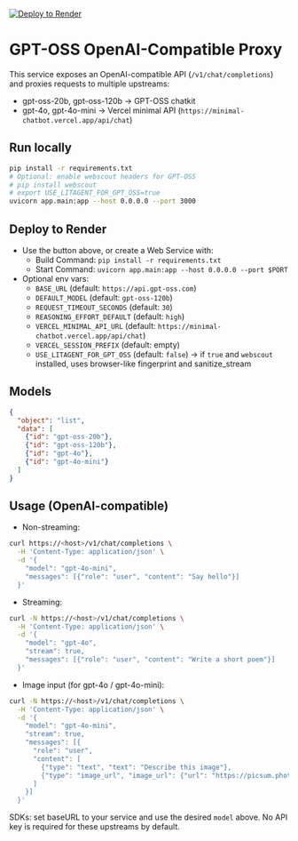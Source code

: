 [![Deploy to Render](https://render.com/images/deploy-to-render-button.svg)](https://render.com/deploy?repo=https://github.com/officialprakashkumarsingh/hosted-api)

# GPT-OSS OpenAI-Compatible Proxy

This service exposes an OpenAI-compatible API (`/v1/chat/completions`) and proxies requests to multiple upstreams:
- gpt-oss-20b, gpt-oss-120b → GPT-OSS chatkit
- gpt-4o, gpt-4o-mini → Vercel minimal API (`https://minimal-chatbot.vercel.app/api/chat`)

## Run locally

```bash
pip install -r requirements.txt
# Optional: enable webscout headers for GPT-OSS
# pip install webscout
# export USE_LITAGENT_FOR_GPT_OSS=true
uvicorn app.main:app --host 0.0.0.0 --port 3000
```

## Deploy to Render

- Use the button above, or create a Web Service with:
  - Build Command: `pip install -r requirements.txt`
  - Start Command: `uvicorn app.main:app --host 0.0.0.0 --port $PORT`
- Optional env vars:
  - `BASE_URL` (default: `https://api.gpt-oss.com`)
  - `DEFAULT_MODEL` (default: `gpt-oss-120b`)
  - `REQUEST_TIMEOUT_SECONDS` (default: `30`)
  - `REASONING_EFFORT_DEFAULT` (default: `high`)
  - `VERCEL_MINIMAL_API_URL` (default: `https://minimal-chatbot.vercel.app/api/chat`)
  - `VERCEL_SESSION_PREFIX` (default: empty)
  - `USE_LITAGENT_FOR_GPT_OSS` (default: `false`) → if `true` and `webscout` installed, uses browser-like fingerprint and sanitize_stream

## Models

```json
{
  "object": "list",
  "data": [
    {"id": "gpt-oss-20b"},
    {"id": "gpt-oss-120b"},
    {"id": "gpt-4o"},
    {"id": "gpt-4o-mini"}
  ]
}
```

## Usage (OpenAI-compatible)

- Non-streaming:
```bash
curl https://<host>/v1/chat/completions \
  -H 'Content-Type: application/json' \
  -d '{
    "model": "gpt-4o-mini",
    "messages": [{"role": "user", "content": "Say hello"}]
  }'
```

- Streaming:
```bash
curl -N https://<host>/v1/chat/completions \
  -H 'Content-Type: application/json' \
  -d '{
    "model": "gpt-4o",
    "stream": true,
    "messages": [{"role": "user", "content": "Write a short poem"}]
  }'
```

- Image input (for gpt-4o / gpt-4o-mini):
```bash
curl -N https://<host>/v1/chat/completions \
  -H 'Content-Type: application/json' \
  -d '{
    "model": "gpt-4o-mini",
    "stream": true,
    "messages": [{
      "role": "user",
      "content": [
        {"type": "text", "text": "Describe this image"},
        {"type": "image_url", "image_url": {"url": "https://picsum.photos/400"}}
      ]
    }]
  }'
```

SDKs: set baseURL to your service and use the desired `model` above. No API key is required for these upstreams by default.